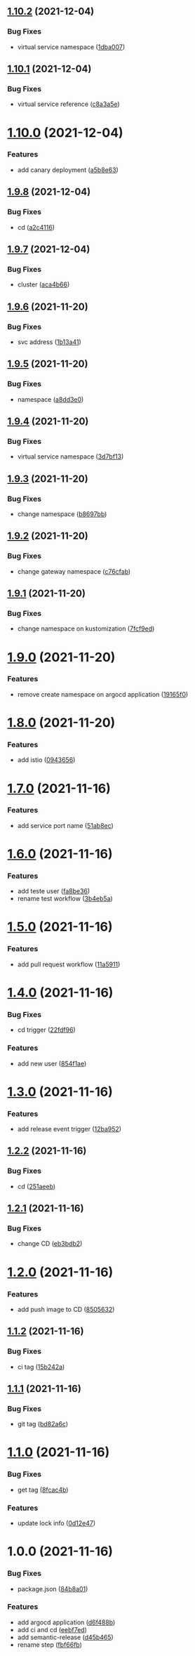 ## [1.10.2](https://github.com/regiszanandrea/fiber-fx/compare/1.10.1...1.10.2) (2021-12-04)


### Bug Fixes

* virtual service namespace ([1dba007](https://github.com/regiszanandrea/fiber-fx/commit/1dba0072a26fac321582e8f78a91b829dd3cfe26))

## [1.10.1](https://github.com/regiszanandrea/fiber-fx/compare/1.10.0...1.10.1) (2021-12-04)


### Bug Fixes

* virtual service reference ([c8a3a5e](https://github.com/regiszanandrea/fiber-fx/commit/c8a3a5ef9f97517aed246ad05665cb161ab9d7ef))

# [1.10.0](https://github.com/regiszanandrea/fiber-fx/compare/1.9.8...1.10.0) (2021-12-04)


### Features

* add canary deployment ([a5b8e63](https://github.com/regiszanandrea/fiber-fx/commit/a5b8e638a1a24e08d8c1b23de43ab5e018d04a0b))

## [1.9.8](https://github.com/regiszanandrea/fiber-fx/compare/1.9.7...1.9.8) (2021-12-04)


### Bug Fixes

* cd ([a2c4116](https://github.com/regiszanandrea/fiber-fx/commit/a2c411661537aafa9f9693892826bd256a7a69fa))

## [1.9.7](https://github.com/regiszanandrea/fiber-fx/compare/1.9.6...1.9.7) (2021-12-04)


### Bug Fixes

* cluster ([aca4b66](https://github.com/regiszanandrea/fiber-fx/commit/aca4b66bed6411cf45950eaf06c85e738d612101))

## [1.9.6](https://github.com/regiszanandrea/fiber-fx/compare/1.9.5...1.9.6) (2021-11-20)


### Bug Fixes

* svc address ([1b13a41](https://github.com/regiszanandrea/fiber-fx/commit/1b13a41a610b2b1d265d67f599f0fb2566ce1757))

## [1.9.5](https://github.com/regiszanandrea/fiber-fx/compare/1.9.4...1.9.5) (2021-11-20)


### Bug Fixes

* namespace ([a8dd3e0](https://github.com/regiszanandrea/fiber-fx/commit/a8dd3e0e54ffe000f849f648495602be34c6472d))

## [1.9.4](https://github.com/regiszanandrea/fiber-fx/compare/1.9.3...1.9.4) (2021-11-20)


### Bug Fixes

* virtual service namespace ([3d7bf13](https://github.com/regiszanandrea/fiber-fx/commit/3d7bf1398d9f0c6ad099047552ad61e606dac2c5))

## [1.9.3](https://github.com/regiszanandrea/fiber-fx/compare/1.9.2...1.9.3) (2021-11-20)


### Bug Fixes

* change namespace ([b8697bb](https://github.com/regiszanandrea/fiber-fx/commit/b8697bb980382cc1f63208638554ab4054d9e7cc))

## [1.9.2](https://github.com/regiszanandrea/fiber-fx/compare/1.9.1...1.9.2) (2021-11-20)


### Bug Fixes

* change gateway namespace ([c76cfab](https://github.com/regiszanandrea/fiber-fx/commit/c76cfab4f94ee107877411f95063436147672e67))

## [1.9.1](https://github.com/regiszanandrea/fiber-fx/compare/1.9.0...1.9.1) (2021-11-20)


### Bug Fixes

* change namespace on kustomization ([7fcf9ed](https://github.com/regiszanandrea/fiber-fx/commit/7fcf9ed0466be64a4ef4b05b25a1e5a738662db8))

# [1.9.0](https://github.com/regiszanandrea/fiber-fx/compare/1.8.0...1.9.0) (2021-11-20)


### Features

* remove create namespace on argocd application ([19165f0](https://github.com/regiszanandrea/fiber-fx/commit/19165f0f01791835cb0880f64bb094903954a409))

# [1.8.0](https://github.com/regiszanandrea/fiber-fx/compare/1.7.0...1.8.0) (2021-11-20)


### Features

* add istio ([0943656](https://github.com/regiszanandrea/fiber-fx/commit/0943656052cf2906cecf6fbd32a25bc29452307a))

# [1.7.0](https://github.com/regiszanandrea/fiber-fx/compare/1.6.0...1.7.0) (2021-11-16)


### Features

* add service port name ([51ab8ec](https://github.com/regiszanandrea/fiber-fx/commit/51ab8ec95f0fd59f689bdf244d66e05c10e5d57d))

# [1.6.0](https://github.com/regiszanandrea/fiber-fx/compare/1.5.0...1.6.0) (2021-11-16)


### Features

* add teste user ([fa8be36](https://github.com/regiszanandrea/fiber-fx/commit/fa8be36d5f331bd1f8e174a166cc13557d4e66e2))
* rename test workflow ([3b4eb5a](https://github.com/regiszanandrea/fiber-fx/commit/3b4eb5aae428519b991c9d016b952ab535b9a4b8))

# [1.5.0](https://github.com/regiszanandrea/fiber-fx/compare/1.4.0...1.5.0) (2021-11-16)


### Features

* add pull request workflow ([11a5911](https://github.com/regiszanandrea/fiber-fx/commit/11a591195515a2c63a586b1bc750a188cf916e33))

# [1.4.0](https://github.com/regiszanandrea/fiber-fx/compare/1.3.0...1.4.0) (2021-11-16)


### Bug Fixes

* cd trigger ([22fdf96](https://github.com/regiszanandrea/fiber-fx/commit/22fdf96510f84b0c43eff0aa975525b6d1700403))


### Features

* add new user ([854f1ae](https://github.com/regiszanandrea/fiber-fx/commit/854f1aedb16965932a11ee8a95673eb025d808e2))

# [1.3.0](https://github.com/regiszanandrea/fiber-fx/compare/1.2.2...1.3.0) (2021-11-16)


### Features

* add release event trigger ([12ba952](https://github.com/regiszanandrea/fiber-fx/commit/12ba952d3213a397944fb0fca19151ad86ae2346))

## [1.2.2](https://github.com/regiszanandrea/fiber-fx/compare/1.2.1...1.2.2) (2021-11-16)


### Bug Fixes

* cd ([251aeeb](https://github.com/regiszanandrea/fiber-fx/commit/251aeeb85aed445614d42fbe4ee1217fbad2d8fd))

## [1.2.1](https://github.com/regiszanandrea/fiber-fx/compare/1.2.0...1.2.1) (2021-11-16)


### Bug Fixes

* change CD ([eb3bdb2](https://github.com/regiszanandrea/fiber-fx/commit/eb3bdb2705d049a193c7a0b2bad809708c0ea38c))

# [1.2.0](https://github.com/regiszanandrea/fiber-fx/compare/1.1.2...1.2.0) (2021-11-16)


### Features

* add push image to CD ([8505632](https://github.com/regiszanandrea/fiber-fx/commit/8505632f02db9657e3d122f51db131cbf1aafd7d))

## [1.1.2](https://github.com/regiszanandrea/fiber-fx/compare/1.1.1...1.1.2) (2021-11-16)


### Bug Fixes

* ci tag ([15b242a](https://github.com/regiszanandrea/fiber-fx/commit/15b242aafd66ffad91ef41bf815bd9fb4b5b468a))

## [1.1.1](https://github.com/regiszanandrea/fiber-fx/compare/1.1.0...1.1.1) (2021-11-16)


### Bug Fixes

* git tag ([bd82a6c](https://github.com/regiszanandrea/fiber-fx/commit/bd82a6ca64929a9f6b9480baab24223385c380f0))

# [1.1.0](https://github.com/regiszanandrea/fiber-fx/compare/1.0.0...1.1.0) (2021-11-16)


### Bug Fixes

* get tag ([8fcac4b](https://github.com/regiszanandrea/fiber-fx/commit/8fcac4b3bac92d5ea72f8fbbe84c9fcd2c7a04fb))


### Features

* update lock info ([0d12e47](https://github.com/regiszanandrea/fiber-fx/commit/0d12e472aca5de09cc158c4d230aaf866d7b787f))

# 1.0.0 (2021-11-16)


### Bug Fixes

* package.json ([84b8a01](https://github.com/regiszanandrea/fiber-fx/commit/84b8a01975860fe95fad7cdbdad16ce4e31864e4))


### Features

* add argocd application ([d6f488b](https://github.com/regiszanandrea/fiber-fx/commit/d6f488b66fb5ed070ce259d04fd280bbbb4e8c17))
* add ci and cd ([eebf7ed](https://github.com/regiszanandrea/fiber-fx/commit/eebf7ed42abb8f5c44ee13981e132d603b1e2185))
* add semantic-release ([d45b465](https://github.com/regiszanandrea/fiber-fx/commit/d45b4658a11007b8297737dbec2affe7d95695ab))
* rename step ([fbf66fb](https://github.com/regiszanandrea/fiber-fx/commit/fbf66fb41d21a2e83c8e6b02beb2fe3b569196da))
